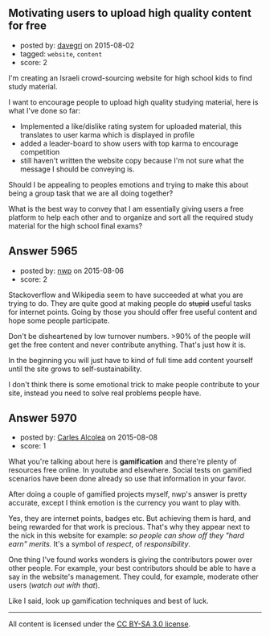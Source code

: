 ## Motivating users to upload high quality content for free

- posted by: [davegri](https://stackexchange.com/users/2410011/davegri) on 2015-08-02
- tagged: `website`, `content`
- score: 2

<p>I'm creating an Israeli crowd-sourcing website for high school kids to find study material.</p>

<p>I want to encourage people to upload high quality studying material, here is what I've done so far:</p>

<ul>
<li>Implemented a like/dislike rating system for uploaded material, this   translates to user karma which is displayed in profile</li>
<li>added a leader-board to show users with top karma to encourage competition</li>
<li>still haven't written the website copy because I'm not sure what the message I should be conveying is.</li>
</ul>

<p>Should I be appealing to peoples emotions and trying to make this about being a group task that we are all doing together?</p>

<p>What is the best way to convey that I am essentially giving users a free platform to help each other and to organize and sort all the required study material for the high school final exams?</p>



## Answer 5965

- posted by: [nwp](https://stackexchange.com/users/2908570/nwp) on 2015-08-06
- score: 2

<p>Stackoverflow and Wikipedia seem to have succeeded at what you are trying to do. They are quite good at making people do <s>stupid</s> useful tasks for internet points. Going by those you should offer free useful content and hope some people participate.</p>

<p>Don't be disheartened by low turnover numbers. >90% of the people will get the free content and never contribute anything. That's just how it is.</p>

<p>In the beginning you will just have to kind of full time add content yourself until the site grows to self-sustainability.</p>

<p>I don't think there is some emotional trick to make people contribute to your site, instead you need to solve real problems people have.</p>



## Answer 5970

- posted by: [Carles Alcolea](https://stackexchange.com/users/2911146/carles-alcolea) on 2015-08-08
- score: 1

<p>What you're talking about here is <strong>gamification</strong> and there're plenty of resources free online. In youtube and elsewhere. Social tests on gamified scenarios have been done already so use that information in your favor.</p>

<p>After doing a couple of gamified projects myself, nwp's answer is pretty accurate, except I think emotion is the currency you want to play with.</p>

<p>Yes, they are internet points, badges etc. But achieving them is hard, and being rewarded for that work is precious. That's why they appear next to the nick in this website for example: <em>so people can show off they "hard earn" merits.</em> It's a symbol of <em>respect</em>, of <em>responsibility</em>.</p>

<p>One thing I've found works wonders is giving the contributors power over other people. For example, your best contributors should be able to have a say in the website's management. They could, for example, moderate other users (<em>watch out with that</em>).</p>

<p>Like I said, look up gamification techniques and best of luck.</p>




---

All content is licensed under the [CC BY-SA 3.0 license](https://creativecommons.org/licenses/by-sa/3.0/).
